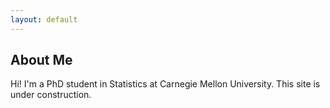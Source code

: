 ```yaml
---
layout: default
---
```


## About Me

Hi! I'm a PhD student in Statistics at Carnegie Mellon University. This site is under construction.

